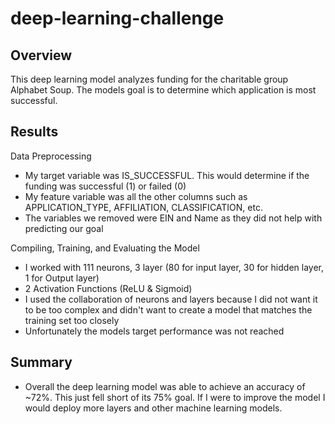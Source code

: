 # deep-learning-challenge

## Overview
This deep learning model analyzes funding for the charitable group Alphabet Soup. The models goal is to determine which application is most successful. 

## Results 
Data Preprocessing 
* My target variable was IS_SUCCESSFUL. This would determine if the funding was successful (1) or failed (0)
* My feature variable was all the other columns such as APPLICATION_TYPE, AFFILIATION, CLASSIFICATION, etc. 
* The variables we removed were EIN and Name as they did not help with predicting our goal

Compiling, Training, and Evaluating the Model
* I worked with 111 neurons, 3 layer (80 for input layer, 30 for hidden layer, 1 for Output layer)
* 2 Activation Functions (ReLU & Sigmoid)
* I used the collaboration of neurons and layers because I did not want it to be too complex and didn't want to create a model that matches the training set too closely
* Unfortunately the models target performance was not reached

## Summary 
* Overall the deep learning model was able to achieve an accuracy of ~72%. This just fell short of its 75% goal. If I were to improve the model I would deploy more layers and other machine learning models. 
